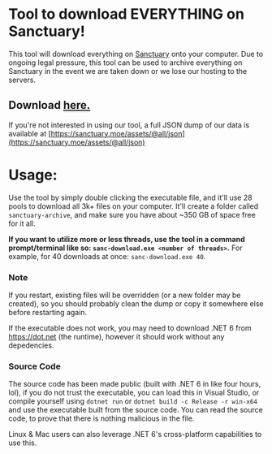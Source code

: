 # Tool to download EVERYTHING on Sanctuary!

This tool will download everything on [Sanctuary](https://sanctuary.moe) onto your computer.
Due to ongoing legal pressure, this tool can be used to archive everything on Sanctuary in the event we are taken down or we lose our hosting to the servers. 

## Download [here.](https://github.com/sanctuarymoe/sanctuary-archiver/releases/download/v1-release/sanc-download.exe)

If you're not interested in using our tool, a full JSON dump of our data is available at [https://sanctuary.moe/assets/@all/json](https://sanctuary.moe/assets/@all/json)

# Usage:

Use the tool by simply double clicking the executable file, and it'll use 28 pools to download all 3k+ files on your computer. It'll create a folder called `sanctuary-archive`, and make sure you have about ~350 GB of space free for it all.

**If you want to utilize more or less threads, use the tool in a command prompt/terminal like so: `sanc-download.exe <number of threads>`.**
For example, for 40 downloads at once: `sanc-download.exe 40`.

### Note
If you restart, existing files will be overridden (or a new folder may be created), so you should probably clean the dump or copy it somewhere else before restarting again.

If the executable does not work, you may need to download .NET 6 from https://dot.net (the runtime), however it should work without any depedencies.

### Source Code

The source code has been made public (built with .NET 6 in like four hours, lol), if you do not trust the executable, you can load this in Visual Studio, or compile yourself using `dotnet run` or `dotnet build -c Release -r win-x64` and use the executable built from the source code. You can read the source code, to prove that there is nothing malicious in the file.

Linux & Mac users can also leverage .NET 6's cross-platform capabilities to use this.
